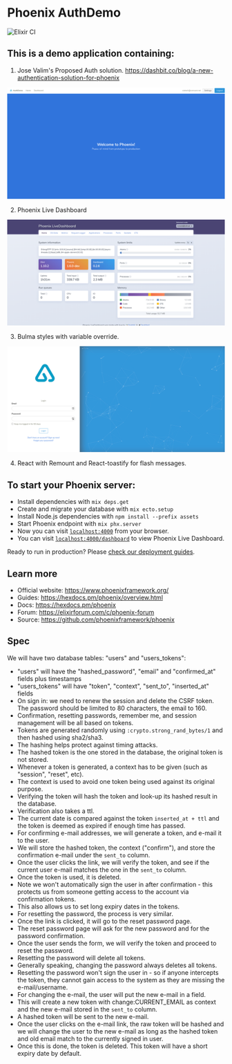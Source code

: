 # Phoenix AuthDemo

![Elixir CI](https://github.com/iNeedThis/auth_ex/workflows/Elixir%20CI/badge.svg?branch=master)

## This is a demo application containing:

  1. Jose Valim's Proposed Auth solution. https://dashbit.co/blog/a-new-authentication-solution-for-phoenix

  ![home](https://github.com/iNeedThis/auth_ex/blob/master/assets/static/images/auth-home-screenshot.png)

  2. Phoenix Live Dashboard

  ![dashboard](https://github.com/iNeedThis/auth_ex/blob/master/assets/static/images/auth-dashboard-screenshot.png)

  3. Bulma styles with variable override.

  ![login](https://github.com/iNeedThis/auth_ex/blob/master/assets/static/images/auth-login-screenshot.png)

  4. React with Remount and React-toastify for flash messages.

## To start your Phoenix server:

  * Install dependencies with `mix deps.get`
  * Create and migrate your database with `mix ecto.setup`
  * Install Node.js dependencies with `npm install --prefix assets`
  * Start Phoenix endpoint with `mix phx.server`
  * Now you can visit [`localhost:4000`](http://localhost:4000) from your browser.
  * You can visit [`localhost:4000/dashboard`](http://localhost:4000/dashboard) to view Phoenix Live Dashboard.

Ready to run in production? Please [check our deployment guides](https://hexdocs.pm/phoenix/deployment.html).

## Learn more

  * Official website: https://www.phoenixframework.org/
  * Guides: https://hexdocs.pm/phoenix/overview.html
  * Docs: https://hexdocs.pm/phoenix
  * Forum: https://elixirforum.com/c/phoenix-forum
  * Source: https://github.com/phoenixframework/phoenix

## Spec

We will have two database tables: "users" and "users_tokens":

* "users" will have the "hashed_password", "email" and "confirmed_at" fields plus timestamps
* "users_tokens" will have "token", "context", "sent_to", "inserted_at" fields
* On sign in: we need to renew the session and delete the CSRF token. The password should be limited to 80 characters, the email to 160.
* Confirmation, resetting passwords, remember me, and session management will be all based on tokens.
* Tokens are generated randomly using `:crypto.strong_rand_bytes/1` and then hashed using sha2/sha3.
* The hashing helps protect against timing attacks.
* The hashed token is the one stored in the database, the original token is not stored.
* Whenever a token is generated, a context has to be given (such as "session", "reset", etc).
* The context is used to avoid one token being used against its original purpose.
* Verifying the token will hash the token and look-up its hashed result in the database.
* Verification also takes a ttl.
* The current date is compared against the token `inserted_at + ttl` and the token is deemed as expired if enough time has passed.
* For confirming e-mail addresses, we will generate a token, and e-mail it to the user.
* We will store the hashed token, the context ("confirm"), and store the confirmation e-mail under the `sent_to` column.
* Once the user clicks the link, we will verify the token, and see if the current user e-mail matches the one in the `sent_to` column.
* Once the token is used, it is deleted.
* Note we won't automatically sign the user in after confirmation - this protects us from someone getting access to the account via confirmation tokens.
* This also allows us to set long expiry dates in the tokens.
* For resetting the password, the process is very similar.
* Once the link is clicked, it will go to the reset password page.
* The reset password page will ask for the new password and for the password confirmation.
* Once the user sends the form, we will verify the token and proceed to reset the password.
* Resetting the password will delete all tokens.
* Generally speaking, changing the password always deletes all tokens.
* Resetting the password won't sign the user in - so if anyone intercepts the token, they cannot gain access to the system as they are missing the e-mail/username.
* For changing the e-mail, the user will put the new e-mail in a field.
* This will create a new token with change:CURRENT_EMAIL as context and the new e-mail stored in the `sent_to` column.
* A hashed token will be sent to the new e-mail.
* Once the user clicks on the e-mail link, the raw token will be hashed and we will change the user to the new e-mail as long as the hashed token and old email match to the currently signed in user.
* Once this is done, the token is deleted. This token will have a short expiry date by default.
